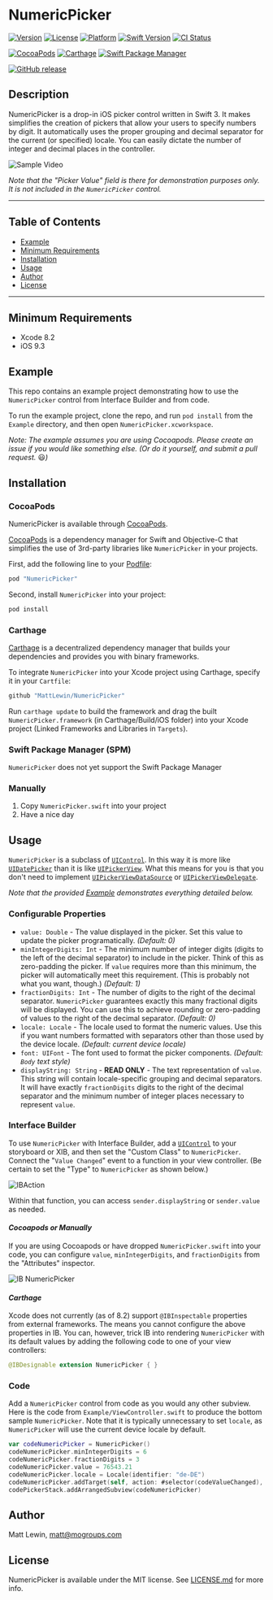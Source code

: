 # NumericPicker

[![Version](https://img.shields.io/cocoapods/v/NumericPicker.svg?style=flat)](http://cocoapods.org/pods/NumericPicker)
[![License](https://img.shields.io/cocoapods/l/NumericPicker.svg?style=flat)](http://cocoapods.org/pods/NumericPicker)
[![Platform](https://img.shields.io/cocoapods/p/NumericPicker.svg?style=flat)](http://cocoapods.org/pods/NumericPicker)
[![Swift Version](https://img.shields.io/badge/swift-3.0-blue.svg?style=flat)](https://swift.org)
[![CI Status](http://img.shields.io/travis/MattLewin/NumericPicker.svg?style=flat)](https://travis-ci.org/MattLewin/NumericPicker)

[![CocoaPods](https://img.shields.io/badge/CocoaPods-compatible-4BC51D.svg?style=flat)](https://cocoapods.org/pods/NumericPicker)
[![Carthage](https://img.shields.io/badge/Carthage-compatible-4BC51D.svg?style=flat)](https://github.com/Carthage/Carthage)
[![Swift Package Manager](https://img.shields.io/badge/SPM-not%20yet-red.svg?style=flat)](https://swift.org/package-manager/)

[![GitHub release](https://img.shields.io/github/release/MattLewin/NumericPicker.svg)](https://github.com/MattLewin/NumericPicker/releases)

## Description

NumericPicker is a drop-in iOS picker control written in Swift 3. It makes simplifies the creation of pickers that allow
your users to specify numbers by digit. It automatically uses the proper grouping and decimal separator for the
current (or specified) locale. You can easily dictate the number of integer and decimal places in the controller.

![Sample Video](https://cl.ly/j5XO/Screen%20Recording%202017-02-08%20at%2003.36%20PM.gif)

*Note that the "Picker Value" field is there for demonstration purposes only. It is not included in the
`NumericPicker` control.*

---

## Table of Contents

* [Example](#example)
* [Minimum Requirements](#minimum-requirements)
* [Installation](#installation)
* [Usage](#usage)
* [Author](#author)
* [License](#license)

---

## Minimum Requirements
* Xcode 8.2
* iOS 9.3

## Example

This repo contains an example project demonstrating how to use the `NumericPicker` control from Interface Builder and
from code.

To run the example project, clone the repo, and run `pod install` from the `Example` directory, and then open 
`NumericPicker.xcworkspace`.

*Note: The example assumes you are using Cocoapods. Please create an issue if you would like something else. (Or do it 
yourself, and submit a pull request.* :smiley:*)*

## Installation

### CocoaPods

NumericPicker is available through [CocoaPods](http://cocoapods.org). 

[CocoaPods](http://cocoapods.org) is a dependency manager for Swift and Objective-C that simplifies the use of 3rd-party
libraries like `NumericPicker` in your projects.

First, add the following line to your [Podfile](http://guides.cocoapods.org/using/using-cocoapods.html):

```ruby
pod "NumericPicker"
```

Second, install `NumericPicker` into your project:

```bash
pod install
```

### Carthage 

[Carthage](https://github.com/Carthage/Carthage) is a decentralized dependency manager that builds your dependencies and
provides you with binary frameworks. 

To integrate `NumericPicker` into your Xcode project using Carthage, specify it in your `Cartfile`:

```ruby
github "MattLewin/NumericPicker"
```

Run `carthage update` to build the framework and drag the built `NumericPicker.framework` (in Carthage/Build/iOS folder)
into your Xcode project (Linked Frameworks and Libraries in `Targets`).

### Swift Package Manager (SPM)

`NumericPicker` does not yet support the Swift Package Manager


### Manually

1. Copy `NumericPicker.swift` into your project
2. Have a nice day

## Usage

`NumericPicker` is a subclass of [`UIControl`](https://developer.apple.com/reference/uikit/uicontrol). In this way it
is more like [`UIDatePicker`](https://developer.apple.com/reference/uikit/uidatepicker) than it is like 
[`UIPickerView`](https://developer.apple.com/reference/uikit/uipickerview). What this means for you is that you don't 
need to implement [`UIPickerViewDataSource`](https://developer.apple.com/reference/uikit/uipickerviewdatasource) or
[`UIPickerViewDelegate`](https://developer.apple.com/reference/uikit/uipickerviewdelegate).

*Note that the provided [Example](#example) demonstrates everything detailed below.*

### Configurable Properties

* `value: Double` - The value displayed in the picker. Set this value to update the picker programatically. 
*(Default: 0)*
* `minIntegerDigits: Int` - The minimum number of integer digits (digits to the left of the decimal separator) to
include in the picker. Think of this as zero-padding the picker. If `value` requires more than this minimum, the picker
will automatically meet this requirement. (This is probably not what you want, though.) *(Default: 1)*   
* `fractionDigits: Int` - The number of digits to the right of the decimal separator. `NumericPicker` guarantees
exactly this many fractional digits will be displayed. You can use this to achieve rounding or zero-padding of values
to the right of the decimal separator. *(Default: 0)*
* `locale: Locale` - The locale used to format the numeric values. Use this if you want numbers formatted with
separators other than those used by the device locale. *(Default: current device locale)*
* `font: UIFont` - The font used to format the picker components. *(Default: `Body` text style)*
* `displayString: String` - **READ ONLY** - The text representation of `value`. This string will contain locale-specific
grouping and decimal separators. It will have exactly `fractionDigits` digits to the right of the decimal separator and 
the minimum number of integer places necessary to represent `value`.


### Interface Builder

To use `NumericPicker` with Interface Builder, add a [`UIControl`](https://developer.apple.com/reference/uikit/uicontrol)
to your storyboard or XIB, and then set the "Custom Class" to `NumericPicker`. Connect the "`Value Changed`" event to
a function in your view controller. (Be certain to set the "Type" to `NumericPicker` as shown below.)

![IBAction](https://cl.ly/1s1Q1E3J3w1c/IBAction.png)

Within that function, you can access `sender.displayString` or `sender.value` as needed.   


#### *Cocoapods or Manually*

If you are using Cocoapods or have dropped `NumericPicker.swift` into your code, you can configure `value`,
`minIntegerDigits`, and `fractionDigits` from the "Attributes" inspector.

![IB NumericPicker](https://cl.ly/j5h1/NumericPicker-IB.png)

#### *Carthage*

Xcode does not currently (as of 8.2) support `@IBInspectable` properties from external frameworks. The means
you cannot configure the above properties in IB. You can, however, trick IB into rendering `NumericPicker` with its
default values by adding the following code to one of your view controllers:

```swift
@IBDesignable extension NumericPicker { }
```

### Code

Add a `NumericPicker` control from code as you would any other subview. Here is the code from 
`Example/ViewController.swift` to produce the bottom sample `NumericPicker`. Note that it is typically unnecessary to
set `locale`, as `NumericPicker` will use the current device locale by default.

```swift
var codeNumericPicker = NumericPicker()
codeNumericPicker.minIntegerDigits = 6
codeNumericPicker.fractionDigits = 3
codeNumericPicker.value = 76543.21
codeNumericPicker.locale = Locale(identifier: "de-DE")
codeNumericPicker.addTarget(self, action: #selector(codeValueChanged), for: .valueChanged)
codePickerStack.addArrangedSubview(codeNumericPicker)

```

## Author

Matt Lewin, matt@mogroups.com

## License

NumericPicker is available under the MIT license. See [LICENSE.md](https://raw.githubusercontent.com/MattLewin/NumericPicker/master/LICENSE.md) 
for more info.




